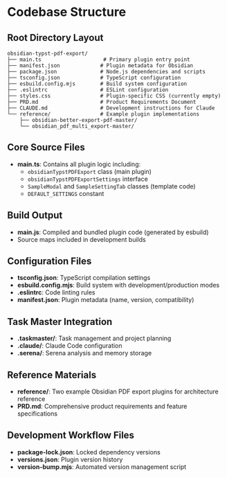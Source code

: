 # Codebase Structure

## Root Directory Layout
```
obsidian-typst-pdf-export/
├── main.ts                    # Primary plugin entry point
├── manifest.json             # Plugin metadata for Obsidian
├── package.json              # Node.js dependencies and scripts
├── tsconfig.json             # TypeScript configuration
├── esbuild.config.mjs        # Build system configuration
├── .eslintrc                 # ESLint configuration
├── styles.css                # Plugin-specific CSS (currently empty)
├── PRD.md                    # Product Requirements Document
├── CLAUDE.md                 # Development instructions for Claude
└── reference/                # Example plugin implementations
    ├── obsidian-better-export-pdf-master/
    └── obsidian_pdf_multi_export-master/
```

## Core Source Files
- **main.ts**: Contains all plugin logic including:
  - `obsidianTypstPDFExport` class (main plugin)
  - `obsidianTypstPDFExportSettings` interface
  - `SampleModal` and `SampleSettingTab` classes (template code)
  - `DEFAULT_SETTINGS` constant

## Build Output
- **main.js**: Compiled and bundled plugin code (generated by esbuild)
- Source maps included in development builds

## Configuration Files
- **tsconfig.json**: TypeScript compilation settings
- **esbuild.config.mjs**: Build system with development/production modes
- **.eslintrc**: Code linting rules
- **manifest.json**: Plugin metadata (name, version, compatibility)

## Task Master Integration
- **.taskmaster/**: Task management and project planning
- **.claude/**: Claude Code configuration
- **.serena/**: Serena analysis and memory storage

## Reference Materials
- **reference/**: Two example Obsidian PDF export plugins for architecture reference
- **PRD.md**: Comprehensive product requirements and feature specifications

## Development Workflow Files
- **package-lock.json**: Locked dependency versions
- **versions.json**: Plugin version history
- **version-bump.mjs**: Automated version management script